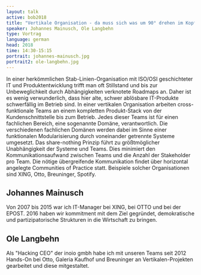 ```yaml
---
layout: talk
active: bob2018
title: "Vertikale Organisation - da muss sich was um 90° drehen im Kopf!"
speaker: Johannes Mainusch, Ole Langbehn
type: Vortrag
language: german
head: 2018
time: 14:30-15:15
portrait: johannes-mainusch.jpg
portrait2: ole-langbehn.jpg
---
```



In einer herkömmlichen Stab-Linien-Organisation mit ISO/OSI
geschichteter IT und Produktentwicklung trifft man oft Stillstand und
bis zur Unbeweglichkeit durch Abhängigkeiten verknotete Roadmaps an.
Daher ist es wenig verwunderlich, dass hier alte, schwer ablösbare
IT-Produkte schwerfällig im Betrieb sind.
In einer vertikalen Organisation arbeiten cross-funktionale Teams an
einem kompletten Produkt-Stack von der Kundenschnittstelle bis zum
Betrieb. Jedes dieser Teams ist für einen fachlichen Bereich, eine
sogenannte Domäne, verantwortlich. Die verschiedenen fachlichen Domänen
werden dabei im Sinne einer funktionalen Modularisierung durch
voneinander getrennte Systeme umgesetzt. Das share-nothing Prinzip führt
zu größtmöglicher Unabhängigkeit der Systeme und Teams. Dies minimiert
den Kommunikationsaufwand zwischen Teams und die Anzahl der Stakeholder
pro Team. Die nötige übergreifende Kommunikation findet über horizontal
angelegte Communities of Practice statt. Beispiele solcher
Organisationen sind XING, Otto, Breuninger, Spotify.

## Johannes Mainusch

Von 2007 bis 2015 war ich IT-Manager bei XING, bei OTTO und bei der
EPOST. 2016 haben wir kommitment mit dem Ziel gegründet, demokratische
und partizipatorische Strukturen in die Wirtschaft zu bringen.

## Ole Langbehn

Als "Hacking CEO" der inoio gmbh habe ich mit unseren Teams seit 2012
Hands-On bei Otto, Galeria Kaufhof und Breuninger an
Vertikalen-Projekten gearbeitet und diese mitgestaltet.

